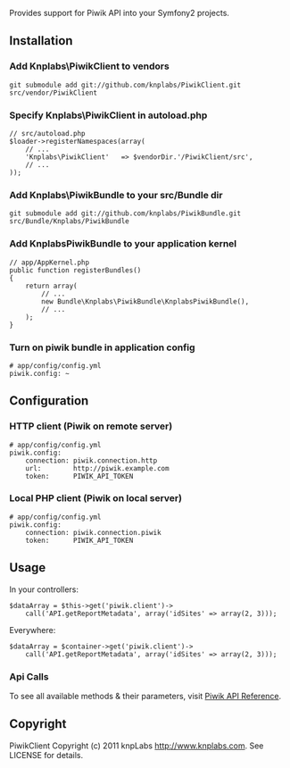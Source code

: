 Provides support for Piwik API into your Symfony2 projects.

## Installation

### Add Knplabs\PiwikClient to vendors

    git submodule add git://github.com/knplabs/PiwikClient.git src/vendor/PiwikClient

### Specify Knplabs\PiwikClient in autoload.php

    // src/autoload.php
    $loader->registerNamespaces(array(
        // ...
        'Knplabs\PiwikClient'   => $vendorDir.'/PiwikClient/src',
        // ...
    ));

### Add Knplabs\PiwikBundle to your src/Bundle dir

    git submodule add git://github.com/knplabs/PiwikBundle.git src/Bundle/Knplabs/PiwikBundle

### Add KnplabsPiwikBundle to your application kernel

    // app/AppKernel.php
    public function registerBundles()
    {
        return array(
            // ...
            new Bundle\Knplabs\PiwikBundle\KnplabsPiwikBundle(),
            // ...
        );
    }

### Turn on piwik bundle in application config

    # app/config/config.yml
    piwik.config: ~

## Configuration

### HTTP client (Piwik on remote server)

    # app/config/config.yml
    piwik.config:
        connection: piwik.connection.http
        url:        http://piwik.example.com
        token:      PIWIK_API_TOKEN

### Local PHP client (Piwik on local server)

    # app/config/config.yml
    piwik.config:
        connection: piwik.connection.piwik
        token:      PIWIK_API_TOKEN

## Usage

In your controllers:

    $dataArray = $this->get('piwik.client')->
        call('API.getReportMetadata', array('idSites' => array(2, 3)));

Everywhere:

    $dataArray = $container->get('piwik.client')->
        call('API.getReportMetadata', array('idSites' => array(2, 3)));

### Api Calls

To see all available methods & their parameters, visit [Piwik API Reference](http://dev.piwik.org/trac/wiki/API/Reference).

## Copyright

PiwikClient Copyright (c) 2011 knpLabs <http://www.knplabs.com>. See LICENSE for details.

